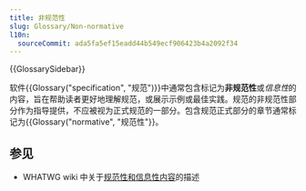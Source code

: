 ```yaml
---
title: 非规范性
slug: Glossary/Non-normative
l10n:
  sourceCommit: ada5fa5ef15eadd44b549ecf906423b4a2092f34
---
```


{{GlossarySidebar}}

软件{{Glossary("specification", "规范")}}中通常包含标记为**非规范性**或*信息性*的内容，旨在帮助读者更好地理解规范，或展示示例或最佳实践。规范的非规范性部分作为指导提供，不应被视为正式规范的一部分。包含规范正式部分的章节通常标记为{{Glossary("normative", "规范性"}}。

## 参见

- WHATWG wiki 中关于[规范性和信息性内容](https://wiki.whatwg.org/wiki/Specs/howto#Content)的描述
